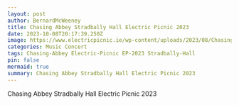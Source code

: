 ```yaml
---
layout: post
author: BernardMcWeeney
title: Chasing Abbey Stradbally Hall Electric Picnic 2023
date: 2023-10-08T20:17:39.250Z
image: https://www.electricpicnic.ie/wp-content/uploads/2023/08/Chasing-Abbey-5-800x800.jpg
categories: Music Concert
tags: Chasing-Abbey Electric-Picnic EP-2023 Stradbally-Hall
pin: false
mermaid: true
summary: Chasing Abbey Stradbally Hall Electric Picnic 2023
---
```

Chasing Abbey Stradbally Hall Electric Picnic 2023